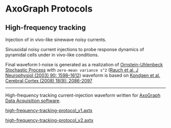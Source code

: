 # AxoGraph Protocols


## High-frequency tracking

Injection of in vivo-like sinewave noisy currents.

Sinusoidal noisy current injections to probe response dynamics of pyramidal cells under in vivo-like conditions.
 
Final waveform I-noise is generated as a realization of [Ornstein-Uhlenbeck Stochastic Process](https://www.sciencedirect.com/topics/mathematics/ornstein-uhlenbeck-process) with `zero-mean variance s^2` ([Rauch et al. J Neurophysiol (2003) 90: 1598–1612](https://journals.physiology.org/doi/abs/10.1152/jn.00293.2003))
waveform is based on [Kondgen et al. Cerebral Cortex (2008) 18(9): 2086-2097](https://academic.oup.com/cercor/article/18/9/2086/354095?login=true)

---

High-frequency tracking current-injection waveform written for [AxoGraph Data Acquisition software](https://axograph.com).


[high-frequency-tracking-protocol_v1.axtx](https://github.com/hamadaio/axograph-protocol/blob/main/high-frequency-tracking-protocol_v1.axtx)

[high-frequency-tracking-protocol_v2.axtx](https://github.com/hamadaio/axograph-protocol/blob/main/high-frequency-tracking-protocol_v2.axtx)


